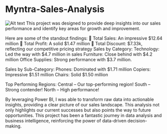 # Myntra-Sales-Analysis
![Alt text](C:\Users\Admin\Pictures\Screenshots?raw=true "Title")
This project was designed to provide deep insights into our sales performance and identify key areas for growth and improvement.
 
Here are some of the standout findings:
🔹 Total Sales: An impressive $12.64 million
🔹 Total Profit: A solid $1.47 million
🔹 Total Discount: $7.33k, reflecting our competitive pricing strategy
Sales by Category:
Technology: Led the way with $4.7 million in sales
Furniture: Close behind with $4.2 million
Office Supplies: Strong performance with $3.7 million.

Sales by Sub-Category:
Phones: Dominated with $1.71 million
Copiers: Impressive $1.51 million
Chairs: Solid $1.50 million

Top Performing Regions:
Central – Our top-performing region!
South – Strong contender!
North – High performance!

By leveraging Power BI, I was able to transform raw data into actionable insights, providing a clear picture of our sales landscape. This analysis not only highlights our current successes but also points the way to future opportunities.
This project has been a fantastic journey in data analysis and business intelligence, reinforcing the power of data-driven decision-making.
